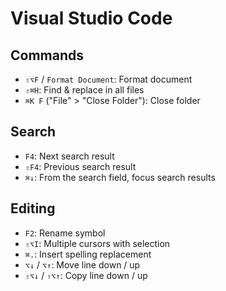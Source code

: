 # Visual Studio Code

## Commands

- `⇧⌥F` / `Format Document`: Format document
- `⇧⌘H`: Find & replace in all files
- `⌘K F` ("File" > "Close Folder"): Close folder

## Search

- `F4`: Next search result
- `⇧F4`: Previous search result
- `⌘↓`: From the search field, focus search results

## Editing

- `F2`: Rename symbol
- `⇧⌥I`: Multiple cursors with selection
- `⌘.`: Insert spelling replacement
- `⌥↓` / `⌥↑`: Move line down / up
- `⇧⌥↓` / `⇧⌥↑`: Copy line down / up

